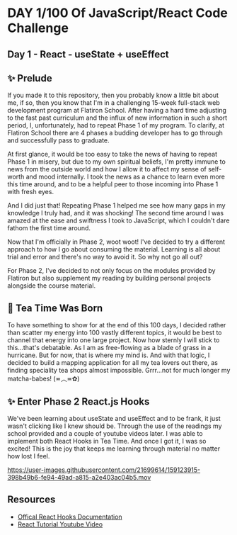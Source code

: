 # DAY 1/100 Of JavaScript/React Code Challenge

## Day 1 - React - useState + useEffect

## :sparkles: Prelude

If you made it to this repository, then you probably know a little bit about me, if so, then you know that I'm in a challenging 15-week full-stack web development program at Flatiron School. After having a hard time adjusting to the fast past curriculum and the influx of new information in such a short period, I, unfortunately, had to repeat Phase 1 of my program. To clarify, at Flatiron School there are 4 phases a budding developer has to go through and successfully pass to graduate.

At first glance, it would be too easy to take the news of having to repeat Phase 1 in misery, but due to my own spiritual beliefs, I'm pretty immune to news from the outside world and how I allow it to affect my sense of self-worth and mood internally. I took the news as a chance to learn even more this time around, and to be a helpful peer to those incoming into Phase 1 with fresh eyes.

And I did just that! Repeating Phase 1 helped me see how many gaps in my knowledge I truly had, and it was shocking! The second time around I was amazed at the ease and swiftness I took to JavaScript, which I couldn't dare fathom the first time around.

Now that I'm officially in Phase 2, woot woot! I've decided to try a different approach to how I go about consuming the material. Learning is all about trial and error and there's no way to avoid it. So why not go all out?

For Phase 2, I've decided to not only focus on the modules provided by Flatiron but also supplement my reading by building personal projects alongside the course material.

## :tea: Tea Time Was Born

To have something to show for at the end of this 100 days, I decided rather than scatter my energy into 100 vastly different topics, it would be best to channel that energy into one large project. Now how sternly I will stick to this...that's debatable. As I am as free-flowing as a blade of grass in a hurricane. But for now, that is where my mind is. And with that logic, I decided to build a mapping application for all my tea lovers out there, as finding speciality tea shops almost impossible. Grrr...not for much longer my matcha-babes! (≖︿≖✿)

## :sparkles: Enter Phase 2 React.js Hooks

We've been learning about useState and useEffect and to be frank, it just wasn't clicking like I knew should be. Through the use of the readings my school provided and a couple of youtube videos later. I was able to implement both React Hooks in Tea Time. And once I got it, I was so excited! This is the joy that keeps me learning through material no matter how lost I feel. 



https://user-images.githubusercontent.com/21699614/159123915-398b49b6-fe94-49ad-a815-a2e403ac04b5.mov


## Resources 
- [Offical React Hooks Documentation](https://reactjs.org/docs/hooks-intro.html)
- [React Tutorial Youtube Video](https://www.youtube.com/watch?v=g0zalmyeu0c&t=1644s)

